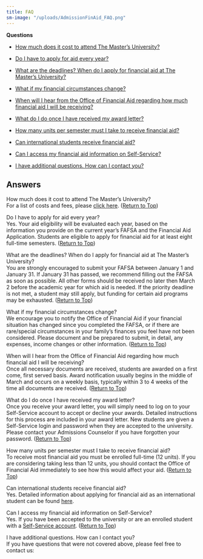 ```yaml
---
title: FAQ
sm-image: "/uploads/AdmissionFinAid_FAQ.png"
---
```


**Questions**

* [How much does it cost to attend The Master’s University?](http://www.masters.edu/financial-aid/faq/#Q1)

* [Do I have to apply for aid every year?](http://www.masters.edu/financial-aid/faq/#Q2)

* [What are the deadlines? When do I apply for financial aid at The Master’s University?](http://www.masters.edu/financial-aid/faq/#Q3)

* [What if my financial circumstances change?](http://www.masters.edu/financial-aid/faq/#Q4)

* [When will I hear from the Office of Financial Aid regarding how much financial aid I will be receiving?](http://www.masters.edu/financial-aid/faq/#Q5)

* [What do I do once I have received my award letter?](http://www.masters.edu/financial-aid/faq/#Q6)

* [How many units per semester must I take to receive financial aid?](http://www.masters.edu/financial-aid/faq/#Q7)

* [Can international students receive financial aid?](http://www.masters.edu/financial-aid/faq/#Q8)

* [Can I access my financial aid information on Self-Service?](http://www.masters.edu/financial-aid/faq/#Q9)

* [I have additional questions. How can I contact you?](http://www.masters.edu/financial-aid/faq/#Q10)

## Answers

How much does it cost to attend The Master’s University?\
For a list of costs and fees, please [click here](http://www.masters.edu/financial-aid/total-cost-calculator/ "tuitionandfees"). ([Return to Top](http://www.masters.edu/financial-aid/faq/#questions_top))

Do I have to apply for aid every year?\
Yes. Your aid eligibility will be evaluated each year, based on the information you provide on the current year’s FAFSA and the Financial Aid Application. Students are eligible to apply for financial aid for at least eight full-time semesters. ([Return to Top](http://www.masters.edu/financial-aid/faq/#questions_top))

What are the deadlines? When do I apply for financial aid at The Master’s University?\
You are strongly encouraged to submit your FAFSA between January 1 and January 31. If January 31 has passed, we recommend filling out the FAFSA as soon as possible. All other forms should be received no later then March 2 before the academic year for which aid is needed. If the priority deadline is not met, a student may still apply, but funding for certain aid programs may be exhausted. ([Return to Top](http://www.masters.edu/financial-aid/faq/#questions_top))

What if my financial circumstances change?\
We encourage you to notify the Office of Financial Aid if your financial situation has changed since you completed the FAFSA, or if there are rare/special circumstances in your family’s finances you feel have not been considered. Please document and be prepared to submit, in detail, any expenses, income changes or other information. ([Return to Top](http://www.masters.edu/financial-aid/faq/#questions_top))

When will I hear from the Office of Financial Aid regarding how much financial aid I will be receiving?\
Once all necessary documents are received, students are awarded on a first come, first served basis. Award notification usually begins in the middle of March and occurs on a weekly basis, typically within 3 to 4 weeks of the time all documents are received. ([Return to Top](http://www.masters.edu/financial-aid/faq/#questions_top))

What do I do once I have received my award letter?\
Once you receive your award letter, you will simply need to log on to your Self-Service account to accept or decline your awards. Detailed instructions for this process are included in your award letter. New students are given a Self-Service login and password when they are accepted to the university. Please contact your Admissions Counselor if you have forgotten your password. ([Return to Top](http://www.masters.edu/financial-aid/faq/#questions_top))

How many units per semester must I take to receive financial aid?\
To receive most financial aid you must be enrolled full-time (12 units). If you are considering taking less than 12 units, you should contact the Office of Financial Aid immediately to see how this would affect your aid. ([Return to Top](http://www.masters.edu/financial-aid/faq/#questions_top))

Can international students receive financial aid?\
Yes. Detailed information about applying for financial aid as an international student can be found [here](http://www.masters.edu/financial-aid/faq/# "Aid").

Can I access my financial aid information on Self-Service?\
Yes. If you have been accepted to the university or are an enrolled student with a [Self-Service account](https://portal.masters.edu/SelfService/Home.aspx). ([Return to Top](http://www.masters.edu/financial-aid/faq/#questions_top))

I have additional questions. How can I contact you?\
If you have questions that were not covered above, please feel free to contact us: